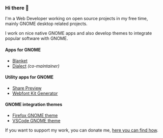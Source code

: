### Hi there 👋

I'm a Web Developer working on open source projects in my free time, mainly GNOME desktop related projects.

I work on nice native GNOME apps and also develop themes to integrate popular software with GNOME.

#### Apps for GNOME
- [Blanket](https://github.com/rafaelmardojai/blanket)
- [Dialect](https://github.com/dialect-app/dialect) *(co-maintainer)*

#### Utility apps for GNOME
- [Share Preview](https://github.com/rafaelmardojai/share-preview)
- [Webfont Kit Generator](https://github.com/rafaelmardojai/webfont-kit-generator)

#### GNOME integration themes
- [Firefox GNOME theme](https://github.com/rafaelmardojai/firefox-gnome-theme)
- [VSCode GNOME theme](https://github.com/rafaelmardojai/vscode-gnome-theme)

If you want to support my work, you can donate me, [here you can find how](https://rafaelmardojai.com/donate/).
